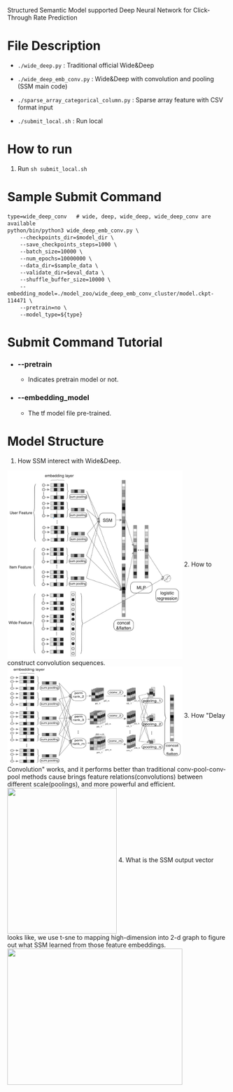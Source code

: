 Structured Semantic Model supported Deep Neural Network for Click-Through Rate Prediction

# File Description

* ```./wide_deep.py``` : Traditional official Wide\&Deep 

* ```./wide_deep_emb_conv.py``` : Wide\&Deep with convolution and pooling (SSM main code)

* ```./sparse_array_categorical_column.py``` : Sparse array feature with CSV format input

* ```./submit_local.sh``` : Run local

# How to run
1. Run ```sh submit_local.sh```

# Sample Submit Command

```
type=wide_deep_conv   # wide, deep, wide_deep, wide_deep_conv are available
python/bin/python3 wide_deep_emb_conv.py \
    --checkpoints_dir=$model_dir \
    --save_checkpoints_steps=1000 \
    --batch_size=10000 \
    --num_epochs=10000000 \
    --data_dir=$sample_data \
    --validate_dir=$eval_data \
    --shuffle_buffer_size=10000 \
    --embedding_model=./model_zoo/wide_deep_emb_conv_cluster/model.ckpt-114471 \
    --pretrain=no \
    --model_type=${type}
```

# Submit Command Tutorial

* ### --pretrain

    * Indicates pretrain model or not.

* ### --embedding_model

    * The tf model file pre-trained. 

# Model Structure
1. How SSM interect with Wide\&Deep.
<img src="images/wide_deep_ssm.png" width = "400" height = "430" div align=center />
2. How to construct convolution sequences.
<img src="images/ssm.png" width = "400" height = "226" div align=center />
3. How "Delay Convolution" works, and it performs better than traditional conv-pool-conv-pool methods cause brings feature relations(convolutions) between different scale(poolings), and more powerful and efficient.
<img src="images/basis_scale.png" width = "250" height = "333" div align=center />
4. What is the SSM output vector looks like, we use t-sne to mapping high-dimension into 2-d graph to figure out what SSM learned from those feature embeddings.
<img src="images/diagram_en.png" width = "400" height = "311" div align=center /> 
